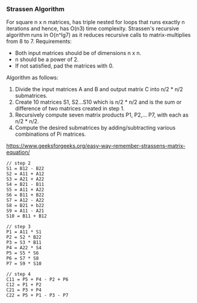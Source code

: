 ### Strassen Algorithm

For square n x n matrices, has triple nested for loops that runs exactly n iterations and hence, has O(n3) time complexity. Strassen's recursive algorithm runs in O(n^lg7) as it reduces recursive calls to matrix-multiplies from 8 to 7. Requirements:
- Both input matrices should be of dimensions n x n.
- n should be a power of 2.
- If not satisfied, pad the matrices with 0.

Algorithm as follows:
1. Divide the input matrices A and B and output matrix C into n/2 * n/2 submatrices.
2. Create 10 matrices S1, S2...S10 which is n/2 * n/2 and is the sum or difference of two matrices created in step 1.
3. Recursively compute seven matrix products P1, P2,... P7, with each as n/2 * n/2.
4. Compute the desired submatrices by adding/subtracting various combinations of Pi matrices.

https://www.geeksforgeeks.org/easy-way-remember-strassens-matrix-equation/

```
// step 2
S1 = B12 - B22
S2 = A11 + A12
S3 = A21 + A22
S4 = B21 - B11
S5 = A11 + A22
S6 = B11 + B22
S7 = A12 - A22
S8 = B21 + b22
S9 = A11 - A21
S10 = B11 + B12
```

``` 
// step 3
P1 = A11 * S1
P2 = S2 * B22
P3 = S3 * B11
P4 = A22 * S4
P5 = S5 * S6
P6 = S7 * S8
P7 = S9 * S10
```
```
// step 4
C11 = P5 + P4 - P2 + P6
C12 = P1 + P2
C21 = P3 + P4
C22 = P5 + P1 - P3 - P7
```
